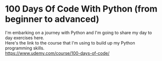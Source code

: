# **100 Days Of Code With Python** (from beginner to advanced) 
I'm embarking on a journey with Python and I'm going to share my day to day exercises here.\
Here's the link to the course that I'm using to build up my Python programming skills.\
https://www.udemy.com/course/100-days-of-code/
